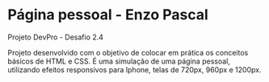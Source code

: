 <h1> Página pessoal - Enzo Pascal </h1>
Projeto DevPro - Desafio 2.4

Projeto desenvolvido com o objetivo de colocar em prática os conceitos básicos de HTML e CSS. É uma simulação de uma página pessoal, utilizando efeitos responsivos para Iphone, telas de 720px, 960px e 1200px.
